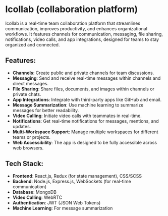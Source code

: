 # Icollab (collaboration platform)

Icollab is a real-time team collaboration platform that streamlines communication, improves productivity, and enhances organizational workflows. It features channels for communication, messaging, file sharing, notifications, video calls, and app integrations, designed for teams to stay organized and connected.

## Features:
- **Channels**: Create public and private channels for team discussions.
- **Messaging**: Send and receive real-time messages within channels and direct messages.
- **File Sharing**: Share files, documents, and images within channels or private chats.
- **App Integrations**: Integrate with third-party apps like GitHub and email.
- **Message Summarization**: Use machine learning to summarize messages for better readability.
- **Video Calling**: Initiate video calls with teammates in real-time.
- **Notifications**: Get real-time notifications for messages, mentions, and updates.
- **Multi-Workspace Support**: Manage multiple workspaces for different teams or projects.
- **Web Accessibility**: The app is designed to be fully accessible across web browsers.

## Tech Stack:
- **Frontend**: React.js, Redux (for state management), CSS/SCSS
- **Backend**: Node.js, Express.js, WebSockets (for real-time communication)
- **Database**: MongoDB
- **Video Calling**: WebRTC
- **Authentication**: JWT (JSON Web Tokens)
- **Machine Learning**: For message summarization
